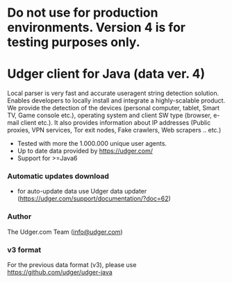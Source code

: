 # Do not use for production environments. Version 4 is for testing purposes only.

# Udger client for Java (data ver. 4)
Local parser is very fast and accurate useragent string detection solution. Enables developers to locally install and integrate a highly-scalable product.
We provide the detection of the devices (personal computer, tablet, Smart TV, Game console etc.), operating system and client SW type (browser, e-mail client etc.).
It also provides information about IP addresses (Public proxies, VPN services, Tor exit nodes, Fake crawlers, Web scrapers .. etc.)


- Tested with more the 1.000.000 unique user agents.
- Up to date data provided by https://udger.com/
- Support for >=Java6


### Automatic updates download
- for auto-update data use Udger data updater (https://udger.com/support/documentation/?doc=62)

### Author
The Udger.com Team (info@udger.com)

### v3 format
For the previous data format (v3), please use https://github.com/udger/udger-java
